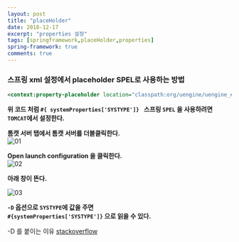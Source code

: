 ```yaml
---
layout: post
title: "placeHolder"
date: 2018-12-17
excerpt: "properties 설정"
tags: [springframework,placeHolder,properties]
spring-framework: true
comments: true
---
```



### 스프링 xml 설정에서 placeholder SPEL로 사용하는 방법
~~~xml
<context:property-placeholder location="classpath:org/uengine/uengine_#{ systemProperties['SYSTYPE']}.properties" />
~~~
**위 코드 처럼 `#{ systemProperties['SYSTYPE']} ` 스프링 `SPEL` 을 사용하려면**  
**`TOMCAT`에서 설정한다.**  

**톰캣 서버 탭에서 톰캣 서버를 더블클릭한다.**  
![01](./img/01.PNG)  

**Open launch configuration 을 클릭한다.**  
![02](./img/02.PNG)  

**아래 창이 뜬다.**  

![03](./img/03.PNG)  

**`-D` 옵션으로 `SYSTYPE`에 값을 주면**  
**`#{systemProperties['SYSTYPE']}` 으로 읽을 수 있다.**  


-D 를 붙이는 이유 [stackoverflow](https://stackoverflow.com/questions/44745261/why-do-jvm-arguments-start-with-d)
